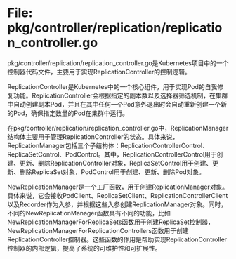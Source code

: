 # File: pkg/controller/replication/replication_controller.go

pkg/controller/replication/replication_controller.go是Kubernetes项目中的一个控制器代码文件，主要用于实现ReplicationController的控制逻辑。

ReplicationController是Kubernetes中的一个核心组件，用于实现Pod的自我修复功能。ReplicationController会根据指定的副本数以及选择器筛选机制，在集群中自动创建副本Pod，并且在其中任何一个Pod意外退出时会自动重新创建一个新的Pod，确保指定数量的Pod在集群中运行。

在pkg/controller/replication/replication_controller.go中，ReplicationManager结构体主要用于管理ReplicationController的状态。具体来说，ReplicationManager包括三个子结构体：ReplicationControllerControl、ReplicaSetControl、PodControl。其中，ReplicationControllerControl用于创建、更新、删除ReplicationController对象，ReplicaSetControl用于创建、更新、删除ReplicaSet对象，PodControl用于创建、更新、删除Pod对象。

NewReplicationManager是一个工厂函数，用于创建ReplicationManager对象。具体来说，它会接收PodClient、ReplicaSetClient、ReplicationControllerClient以及Recorder作为入参，并根据这些入参创建ReplicationManager对象。同时，不同的NewReplicationManager函数具有不同的功能，比如NewReplicationManagerForReplicaSets函数用于创建ReplicaSet控制器，NewReplicationManagerForReplicationControllers函数用于创建ReplicationController控制器。这些函数的作用是帮助实现ReplicationController控制器的内部逻辑，提高了系统的可维护性和可扩展性。

